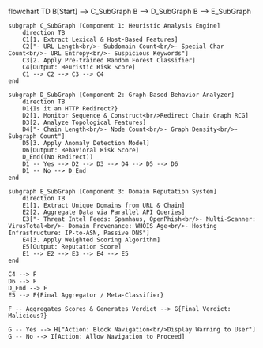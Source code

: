 flowchart TD
    B[Start] --> C_SubGraph
    B --> D_SubGraph
    B --> E_SubGraph
    
    subgraph C_SubGraph [Component 1: Heuristic Analysis Engine]
        direction TB
        C1[1. Extract Lexical & Host-Based Features]
        C2["- URL Length<br/>- Subdomain Count<br/>- Special Char Count<br/>- URL Entropy<br/>- Suspicious Keywords"]
        C3[2. Apply Pre-trained Random Forest Classifier]
        C4[Output: Heuristic Risk Score]
        C1 --> C2 --> C3 --> C4
    end
    
    subgraph D_SubGraph [Component 2: Graph-Based Behavior Analyzer]
        direction TB
        D1{Is it an HTTP Redirect?}
        D2[1. Monitor Sequence & Construct<br/>Redirect Chain Graph RCG]
        D3[2. Analyze Topological Features]
        D4["- Chain Length<br/>- Node Count<br/>- Graph Density<br/>- Subgraph Count"]
        D5[3. Apply Anomaly Detection Model]
        D6[Output: Behavioral Risk Score]
        D_End((No Redirect))
        D1 -- Yes --> D2 --> D3 --> D4 --> D5 --> D6
        D1 -- No --> D_End
    end
    
    subgraph E_SubGraph [Component 3: Domain Reputation System]
        direction TB
        E1[1. Extract Unique Domains from URL & Chain]
        E2[2. Aggregate Data via Parallel API Queries]
        E3["- Threat Intel Feeds: Spamhaus, OpenPhish<br/>- Multi-Scanner: VirusTotal<br/>- Domain Provenance: WHOIS Age<br/>- Hosting Infrastructure: IP-to-ASN, Passive DNS"]
        E4[3. Apply Weighted Scoring Algorithm]
        E5[Output: Reputation Score]
        E1 --> E2 --> E3 --> E4 --> E5
    end
    
    C4 --> F
    D6 --> F
    D_End --> F
    E5 --> F{Final Aggregator / Meta-Classifier}
    
    F -- Aggregates Scores & Generates Verdict --> G{Final Verdict: Malicious?}
    
    G -- Yes --> H["Action: Block Navigation<br/>Display Warning to User"]
    G -- No --> I[Action: Allow Navigation to Proceed]

